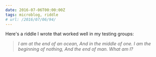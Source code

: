 ```yaml
---
date: 2016-07-06T00:00:00Z
tags: microblog, riddle
# url: /2016/07/06/94/
---
```


Here's a riddle I wrote that worked well in my testing groups:

> *I am at the end of an ocean, 
And in the middle of one.
I am the beginning of nothing, 
And the end of man. 
What am I?* 